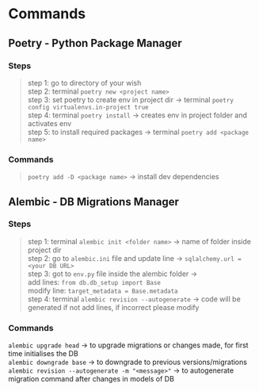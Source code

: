 # Commands

## Poetry - Python Package Manager

### **Steps**

> step 1: go to directory of your wish
> <br>
> step 2: terminal `poetry new <project name>`
> <br>
> step 3: set poetry to create env in project dir -> terminal `poetry config virtualenvs.in-project true`
> <br>
> step 4: terminal `poetry install` -> creates env in project folder and activates env
> <br>
> step 5: to install required packages -> terminal `poetry add <package name>`

### **Commands**

> `poetry add -D <package name>` -> install dev dependencies

## Alembic - DB Migrations Manager

### **Steps**

> step 1: terminal `alembic init <folder name>` -> <folder name> name of folder inside project dir
> <br>
> step 2: go to `alembic.ini` file and update line -> `sqlalchemy.url = <your DB URL>`
> <br>
> step 3: got to `env.py` file inside the alembic folder -> <br>
> add lines: `from db.db_setup import Base` <br>
> modify line: `target_metadata = Base.metadata`
> <br>
> step 4: terminal `alembic revision --autogenerate` -> code will be generated if not add lines, if incorrect please modify

### **Commands**

`alembic upgrade head` -> to upgrade migrations or changes made, for first time initialises the DB
<br>
`alembic downgrade base` -> to downgrade to previous versions/migrations
<br>
`alembic revision --autogenerate -m "<message>"` -> to autogenerate migration command after changes in models of DB
